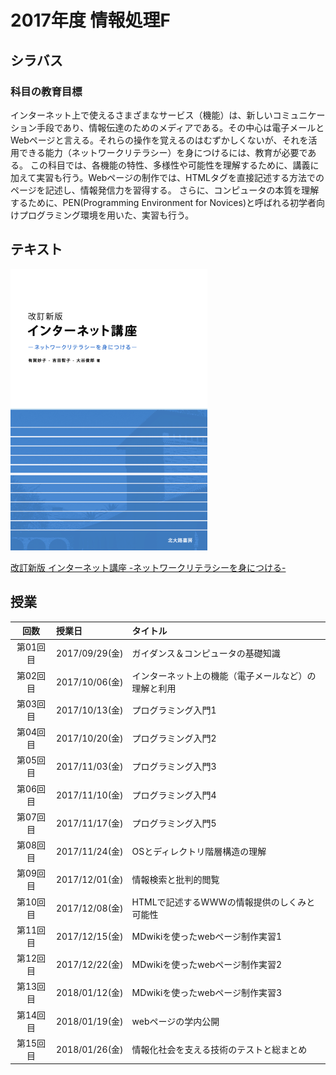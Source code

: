 # 2017年度 情報処理F

## シラバス

### 科目の教育目標

インターネット上で使えるさまざまなサービス（機能）は、新しいコミュニケーション手段であり、情報伝達のためのメディアである。その中心は電子メールとWebページと言える。それらの操作を覚えるのはむずかしくないが、それを活用できる能力（ネットワークリテラシー）を身につけるには、教育が必要である。
この科目では、各機能の特性、多様性や可能性を理解するために、講義に加えて実習も行う。Webページの制作では、HTMLタグを直接記述する方法でのページを記述し、情報発信力を習得する。
さらに、コンピュータの本質を理解するために、PEN(Programming Environment for Novices)と呼ばれる初学者向けプログラミング環境を用いた、実習も行う。

## テキスト

![](../files/InfoBook.png)

[改訂新版 インターネット講座 -ネットワークリテラシーを身につける-](http://www.tomo.gr.jp/internet/)

## 授業

| 回数 | 授業日 | タイトル |
|:-:|:--|:--|
|第01回目|2017/09/29(金)|ガイダンス＆コンピュータの基礎知識|
|第02回目|2017/10/06(金)|インターネット上の機能（電子メールなど）の理解と利用|
|第03回目|2017/10/13(金)|プログラミング入門1|
|第04回目|2017/10/20(金)|プログラミング入門2|
|第05回目|2017/11/03(金)|プログラミング入門3|
|第06回目|2017/11/10(金)|プログラミング入門4|
|第07回目|2017/11/17(金)|プログラミング入門5|
|第08回目|2017/11/24(金)|OSとディレクトリ階層構造の理解|
|第09回目|2017/12/01(金)|情報検索と批判的閲覧|
|第10回目|2017/12/08(金)|HTMLで記述するWWWの情報提供のしくみと可能性|
|第11回目|2017/12/15(金)|MDwikiを使ったwebページ制作実習1|
|第12回目|2017/12/22(金)|MDwikiを使ったwebページ制作実習2|
|第13回目|2018/01/12(金)|MDwikiを使ったwebページ制作実習3|
|第14回目|2018/01/19(金)|webページの学内公開|
|第15回目|2018/01/26(金)|情報化社会を支える技術のテストと総まとめ|
